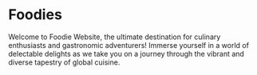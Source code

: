 # Foodies
Welcome to  Foodie Website, the ultimate destination for culinary enthusiasts and gastronomic adventurers! Immerse yourself in a world of delectable delights as we take you on a journey through the vibrant and diverse tapestry of global cuisine.
